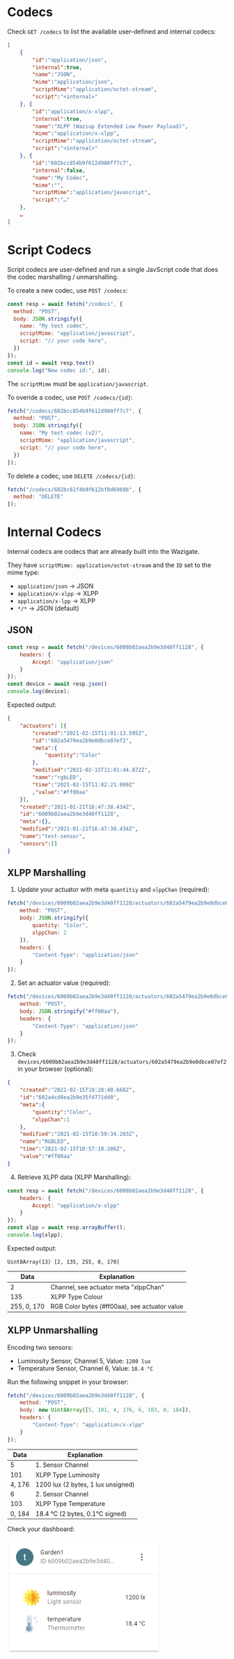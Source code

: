 # Codecs

Check `GET /codecs` to list the available user-defined and internal codecs:

```json
[
    {
        "id":"application/json",
        "internal":true,
        "name":"JSON",
        "mime":"application/json",
        "scriptMime":"application/octet-stream",
        "script":"<internal>"
    }, {
        "id":"application/x-xlpp",
        "internal":true,
        "name":"XLPP (Waziup Extended Low Power Payload)",
        "mime":"application/x-xlpp",
        "scriptMime":"application/octet-stream",
        "script":"<internal>"
    }, {
        "id":"602bcc854b9f612d980ff7c7",
        "internal":false,
        "name":"My Codec",
        "mime":"",
        "scriptMime":"application/javascript",
        "script":"…"
    },
    …
]
```

# Script Codecs

Script codecs are user-defined and run a single JavScript code that does the codec marshalling / unmarshalling.

To create a new codec, use `POST /codecs`:

```js
const resp = await fetch("/codecs", {
  method: "POST",
  body: JSON.stringify({
    name: "My test codec",
    scriptMime: "application/javascript",
    script: "// your code here",
  })
});
const id = await resp.text()
console.log("New codec id:", id);
```
The `scriptMime` must be `application/javascript`.

To overide a codec, use `POST /codecs/{id}`:

```js
fetch("/codecs/602bcc854b9f612d980ff7c7", {
  method: "POST",
  body: JSON.stringify({
    name: "My test codec (v2)",
    scriptMime: "application/javascript",
    script: "// your code here",
  })
});
```

To delete a codec, use `DELETE /codecs/{id}`:

```js
fetch("/codecs/602bc61f4b9f612bf0d6969b", {
  method: "DELETE"
});
```

# Internal Codecs

Internal codecs are codecs that are already built into the Wazigate.

They have `scriptMime: application/octet-stream` and the `ID` set to the mime type:

- `application/json` → JSON
- `application/x-xlpp` → XLPP
- `application/x-lpp` → XLPP
- `*/*` → JSON (default)


## JSON

```js
const resp = await fetch("/devices/6009b02aea2b9e3d40ff1128", {
    headers: {
        Accept: "application/json"
    }
});
const device = await resp.json()
console.log(device);
```
Expected output:

```json
{
    "actuators": [{
        "created":"2021-02-15T11:01:13.595Z",
        "id":"602a5479ea2b9e0dbce07ef2",
        "meta":{
            "quantity":"Color"
        },
        "modified":"2021-02-15T11:01:44.872Z",
        "name":"rgbLED",
        "time":"2021-02-15T11:02:21.099Z"
        ,"value":"#ff00aa"
    }],
    "created":"2021-01-21T16:47:38.434Z",
    "id":"6009b02aea2b9e3d40ff1128",
    "meta":{},
    "modified":"2021-01-21T16:47:38.434Z",
    "name":"test-sensor",
    "sensors":[]
}
```


## XLPP Marshalling

1.  Update your actuator with meta `quantitiy` and `xlppChan` (required):

```js
fetch("/devices/6009b02aea2b9e3d40ff1128/actuators/602a5479ea2b9e0dbce07ef2/meta", {
    method: "POST",
    body: JSON.stringify({
        quantity: "Color",
        xlppChan: 2
    }),
    headers: {
        "Content-Type": "application/json"
    }
});
```

2.  Set an actuator value (required):
```js
fetch("/devices/6009b02aea2b9e3d40ff1128/actuators/602a5479ea2b9e0dbce07ef2/value", {
    method: "POST",
    body: JSON.stringify("#ff00aa"),
    headers: {
        "Content-Type": "application/json"
    }
});
```

3.  Check `devices/6009b02aea2b9e3d40ff1128/actuators/602a5479ea2b9e0dbce07ef2` in your browser (optional):
```json
{
    "created":"2021-02-15T10:28:40.668Z",
    "id":"602a4cd8ea2b9e35f4771d40",
    "meta":{
        "quantity":"Color",
        "xlppChan":1
    },
    "modified":"2021-02-15T10:59:34.203Z",
    "name":"RGBLED",
    "time":"2021-02-15T10:57:10.286Z",
    "value":"#ff00aa"
}
```

4. Retrieve XLPP data (XLPP Marshalling):

```js
const resp = await fetch("/devices/6009b02aea2b9e3d40ff1128", {
    headers: {
        Accept: "application/x-xlpp"
    }
});
const xlpp = await resp.arrayBuffer();
console.log(xlpp);
```
Expected output:
```
Uint8Array(13) [2, 135, 255, 0, 170]
```

Data        | Explanation
------------|----------------------------------------------------
2           | Channel, see actuator meta "xlppChan"
135         | XLPP Type Colour
255, 0, 170 | RGB Color bytes (#ff00aa), see actuator value


## XLPP Unmarshalling

Encoding two sensors:

- Luminosity Sensor, Channel 5, Value: `1200 lux`
- Temperature Sensor, Channel 6, Value: `18.4 °C`

Run the following snippet in your browser:

```js
fetch("/devices/6009b02aea2b9e3d40ff1128", {
    method: "POST",
    body: new Uint8Array([5, 101, 4, 176, 6, 103, 0, 184]),
    headers: {
        "Content-Type": "application/x-xlpp"
    }
});
```

Data        | Explanation
------------|----------------------------------------------------
5           | 1. Sensor Channel
101         | XLPP Type Luminosity 
4, 176      | 1200 lux (2 bytes, 1 lux unsigned)
6           | 2. Sensor Channel
103         | XLPP Type Temperature 
0, 184      | 18.4 °C (2 bytes, 0.1°C signed)


Check your dashboard:

![XLPP Unmarshalling](./assets/xlpp-unmarshalling1.png)

